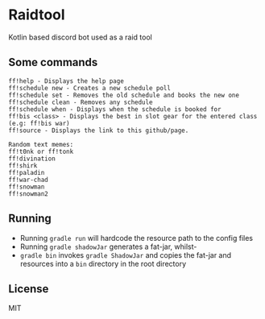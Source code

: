 # Raidtool

Kotlin based discord bot used as a raid tool
 
## Some commands
```
ff!help - Displays the help page
ff!schedule new - Creates a new schedule poll
ff!schedule set - Removes the old schedule and books the new one
ff!schedule clean - Removes any schedule
ff!schedule when - Displays when the schedule is booked for
ff!bis <class> - Displays the best in slot gear for the entered class (e.g: ff!bis war)
ff!source - Displays the link to this github/page.

Random text memes:
ff!t0nk or ff!tonk
ff!divination
ff!shirk
ff!paladin
ff!war-chad
ff!snowman
ff!snowman2
```

## Running
* Running `gradle run` will hardcode the resource path to the config files
* Running `gradle shadowJar` generates a fat-jar, whilst- 
* `gradle bin` invokes `gradle ShadowJar` and copies the fat-jar and resources into a `bin` directory in the root directory
  
License
----
MIT
